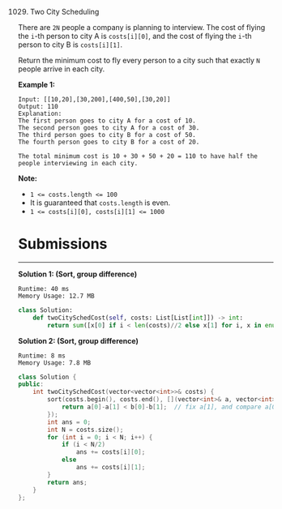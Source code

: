 1029. Two City Scheduling

There are `2N` people a company is planning to interview. The cost of flying the `i`-th person to city A is `costs[i][0]`, and the cost of flying the `i`-th person to city B is `costs[i][1]`.

Return the minimum cost to fly every person to a city such that exactly `N` people arrive in each city.

 

**Example 1:**
```
Input: [[10,20],[30,200],[400,50],[30,20]]
Output: 110
Explanation: 
The first person goes to city A for a cost of 10.
The second person goes to city A for a cost of 30.
The third person goes to city B for a cost of 50.
The fourth person goes to city B for a cost of 20.

The total minimum cost is 10 + 30 + 50 + 20 = 110 to have half the people interviewing in each city.
```

**Note:**

* `1 <= costs.length <= 100`
* It is guaranteed that `costs.length` is even.
* `1 <= costs[i][0], costs[i][1] <= 1000`

# Submissions
---
**Solution 1: (Sort, group difference)**
```
Runtime: 40 ms
Memory Usage: 12.7 MB
```
```python
class Solution:
    def twoCitySchedCost(self, costs: List[List[int]]) -> int:
        return sum([x[0] if i < len(costs)//2 else x[1] for i, x in enumerate(sorted(costs,key=lambda x: x[0]-x[1]))])
```

**Solution 2: (Sort, group difference)**
```
Runtime: 8 ms
Memory Usage: 7.8 MB
```
```c++
class Solution {
public:
    int twoCitySchedCost(vector<vector<int>>& costs) {
        sort(costs.begin(), costs.end(), [](vector<int>& a, vector<int>& b){
            return a[0]-a[1] < b[0]-b[1];  // fix a[1], and compare a[0]
        });
        int ans = 0;
        int N = costs.size();
        for (int i = 0; i < N; i++) {
            if (i < N/2)
                ans += costs[i][0];
            else
                ans += costs[i][1];
        }    
        return ans;
    }
};
```
